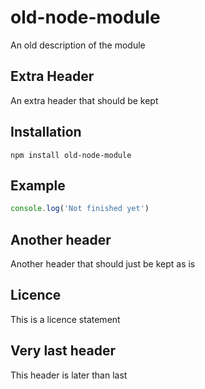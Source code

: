 # old-node-module

An old description of the module

## Extra Header

An extra header that should be kept

## Installation

```
npm install old-node-module
```

## Example

```javascript
console.log('Not finished yet')
```

## Another header

Another header that should just be kept as is

## Licence

This is a licence statement

## Very last header

This header is later than last
